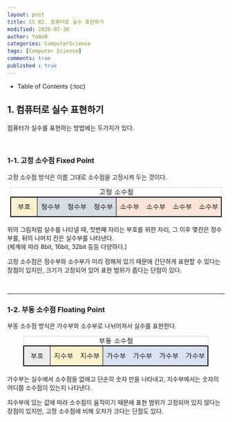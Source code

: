 ```yaml
---
layout: post
title: CS 02. 컴퓨터로 실수 표현하기
modified: 2020-07-30
author: Yo0oN
categories: ComputerScience
tags: [Computer Science]
comments: true
published : true
---
```


* Table of Contents
{:toc}

## 1. 컴퓨터로 실수 표현하기

컴퓨터가 실수를 표현하는 방법에는 두가지가 있다.

<br>

### 1-1. 고정 소수점 Fixed Point

고정 소수점 방식은 이름 그대로 소수점을 고정시켜 두는 것이다.

<center><img src="/images/posts/CS/02/01.jpg" /></center>

위의 그림처럼 실수를 나타낼 때, 첫번째 자리는 부호를 위한 자리, 그 이후 몇칸은 정수부를, 뒤의 나머지 칸은 실수부를 나타낸다.<br>(체계에 따라 8bit, 16bit, 32bit 등등 다양하다.)

고정 소수점은 정수부와 소수부가 미리 정해져 있기 때문에 간단하게 표현할 수 있다는 장점이 있지만, 크기가 고정되어 있어 표현 범위가 좁다는 단점이 있다.

<br>

<hr>

### 1-2. 부동 소수점 Floating Point

부동 소수점 방식은 가수부와 소수부로 나뉘어져서 실수를 표현한다.

<center><img src="/images/posts/CS/02/02.jpg" /></center>

가수부는 실수에서 소수점을 없애고 단순히 숫자 만을 나타내고, 지수부에서는 숫자의 어디쯤 소수점이 있는지 나타낸다.

지수부에 있는 값에 따라 소수점이 움직이기 때문에 표현 범위가 고정되어 있지 않다는 장점이 있지만, 고정 소수점에 비해 오차가 크다는 단점도 있다.
